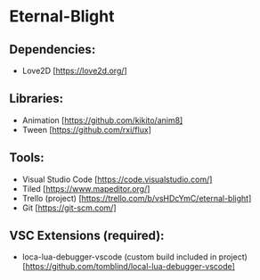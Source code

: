 # Eternal-Blight

## Dependencies:
- Love2D [https://love2d.org/]

## Libraries:
- Animation [https://github.com/kikito/anim8]
- Tween [https://github.com/rxi/flux]

## Tools:
- Visual Studio Code [https://code.visualstudio.com/]
- Tiled [https://www.mapeditor.org/]
- Trello (project) [https://trello.com/b/vsHDcYmC/eternal-blight]
- Git [https://git-scm.com/]

## VSC Extensions (required):
- loca-lua-debugger-vscode (custom build included in project) [https://github.com/tomblind/local-lua-debugger-vscode] 